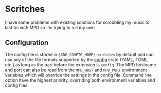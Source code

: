 # Scritches

I have some problems with existing solutions for scrobbling my music to last.fm
with MPD so I'm trying to roll my own

## Configuration

The config file is stored in `$XDG_CONFIG_HOME/scritches` by default and can use
any of the file formats supported by the
[config](https://crates.io/crates/config) crate (YAML, TOML, etc.) as long as
the part before the extension is `config`. The MPD hostname and port can also be
read from the `MPD_HOST` and `MPD_PORT` environment variables which will 
override the settings in the config file. Command line option have the highest
priority, overriding both environment variables and config files.
